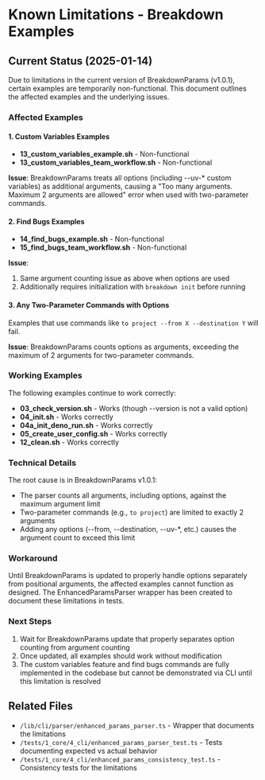 # Known Limitations - Breakdown Examples

## Current Status (2025-01-14)

Due to limitations in the current version of BreakdownParams (v1.0.1), certain examples are temporarily non-functional. This document outlines the affected examples and the underlying issues.

### Affected Examples

#### 1. Custom Variables Examples
- **13_custom_variables_example.sh** - Non-functional
- **13_custom_variables_team_workflow.sh** - Non-functional

**Issue**: BreakdownParams treats all options (including --uv-* custom variables) as additional arguments, causing a "Too many arguments. Maximum 2 arguments are allowed" error when used with two-parameter commands.

#### 2. Find Bugs Examples  
- **14_find_bugs_example.sh** - Non-functional
- **15_find_bugs_team_workflow.sh** - Non-functional

**Issue**: 
1. Same argument counting issue as above when options are used
2. Additionally requires initialization with `breakdown init` before running

#### 3. Any Two-Parameter Commands with Options
Examples that use commands like `to project --from X --destination Y` will fail.

**Issue**: BreakdownParams counts options as arguments, exceeding the maximum of 2 arguments for two-parameter commands.

### Working Examples

The following examples continue to work correctly:
- **03_check_version.sh** - Works (though --version is not a valid option)
- **04_init.sh** - Works correctly
- **04a_init_deno_run.sh** - Works correctly
- **05_create_user_config.sh** - Works correctly
- **12_clean.sh** - Works correctly

### Technical Details

The root cause is in BreakdownParams v1.0.1:
- The parser counts all arguments, including options, against the maximum argument limit
- Two-parameter commands (e.g., `to project`) are limited to exactly 2 arguments
- Adding any options (--from, --destination, --uv-*, etc.) causes the argument count to exceed this limit

### Workaround

Until BreakdownParams is updated to properly handle options separately from positional arguments, the affected examples cannot function as designed. The EnhancedParamsParser wrapper has been created to document these limitations in tests.

### Next Steps

1. Wait for BreakdownParams update that properly separates option counting from argument counting
2. Once updated, all examples should work without modification
3. The custom variables feature and find bugs commands are fully implemented in the codebase but cannot be demonstrated via CLI until this limitation is resolved

## Related Files

- `/lib/cli/parser/enhanced_params_parser.ts` - Wrapper that documents the limitations
- `/tests/1_core/4_cli/enhanced_params_parser_test.ts` - Tests documenting expected vs actual behavior
- `/tests/1_core/4_cli/enhanced_params_consistency_test.ts` - Consistency tests for the limitations